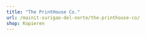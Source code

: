 ```yaml
---
title: "The PrintHouse Co."
url: /mainit-surigao-del-norte/the-printhouse-co/
shop: Kopieren
---
```

